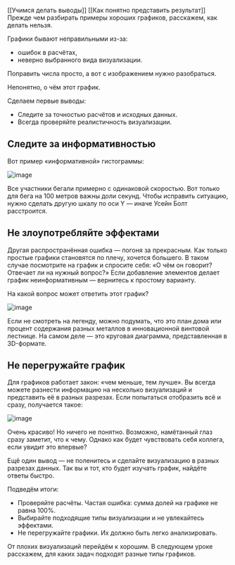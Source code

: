 [[Учимся делать выводы]]
[[Как понятно представить результат]]
Прежде чем разбирать примеры хороших графиков, расскажем, как делать нельзя.

Графики бывают неправильными из-за:

- ошибок в расчётах,
- неверно выбранного вида визуализации.

Поправить числа просто, а вот с изображением нужно разобраться.

Непонятно, о чём этот график.

Сделаем первые выводы:

- Следите за точностью расчётов и исходных данных.
- Всегда проверяйте реалистичность визуализации.

## Следите за информативностью

Вот пример «информативной» гистограммы:

![image](https://pictures.s3.yandex.net/resources/Untitled-54731360-3d02-499b-818a-b66b049e1d0a_1570318671.png)

Все участники бегали примерно с одинаковой скоростью. Вот только для бега на 100 метров важны доли секунд. Чтобы исправить ситуацию, нужно сделать другую шкалу по оси Y — иначе Усейн Болт расстроится.

## Не злоупотребляйте эффектами

Другая распространённая ошибка — погоня за прекрасным. Как только простые графики становятся по плечу, хочется большего. В таком случае посмотрите на график и спросите себя: «О чём он говорит? Отвечает ли на нужный вопрос?» Если добавление элементов делает график неинформативным — вернитесь к простому варианту.

На какой вопрос может ответить этот график?

![image](https://pictures.s3.yandex.net/resources/Untitled-624200fd-758c-431d-8387-c829864aa0dc_1570318712.png)

Если не смотреть на легенду, можно подумать, что это план дома или процент содержания разных металлов в инновационной винтовой лестнице. На самом деле — это круговая диаграмма, представленная в 3D-формате.

## Не перегружайте график

Для графиков работает закон: «чем меньше, тем лучше». Вы всегда можете разнести информацию на несколько визуализаций и представить её в разных разрезах. Если попытаться отобразить всё и сразу, получается такое:

![image](https://pictures.s3.yandex.net/resources/Untitled-a260b695-9a2f-4ac7-b471-9408b35007e5_1570318734.png)

Очень красиво! Но ничего не понятно. Возможно, намётанный глаз сразу заметит, что к чему. Однако как будет чувствовать себя коллега, если увидит это впервые?

Ещё один вывод — не поленитесь и сделайте визуализацию в разных разрезах данных. Так вы и тот, кто будет изучать график, найдёте ответы быстро.

Подведём итоги:

- Проверяйте расчёты. Частая ошибка: сумма долей на графике не равна 100%.
- Выбирайте подходящие типы визуализации и не увлекайтесь эффектами.
- Не перегружайте графики. Их должно быть легко анализировать.

От плохих визуализаций перейдём к хорошим. В следующем уроке расскажем, для каких задач подходят разные типы графиков.